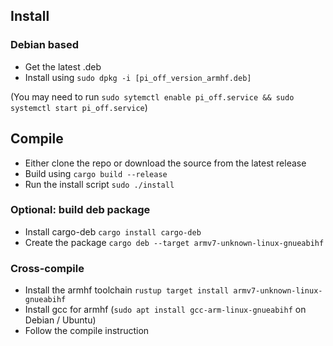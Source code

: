 ## Install

### Debian based
+ Get the latest .deb
+ Install using `sudo dpkg -i [pi_off_version_armhf.deb]`

(You may need to run `sudo sytemctl enable pi_off.service && sudo systemctl start pi_off.service`)

## Compile
+ Either clone the repo or download the source from the latest release
+ Build using `cargo build --release`
+ Run the install script `sudo ./install`

### Optional: build deb package
+ Install cargo-deb `cargo install cargo-deb`
+ Create the package `cargo deb --target armv7-unknown-linux-gnueabihf`

### Cross-compile
+ Install the armhf toolchain `rustup target install armv7-unknown-linux-gnueabihf`
+ Install gcc for armhf (`sudo apt install gcc-arm-linux-gnueabihf` on Debian / Ubuntu)
+ Follow the compile instruction